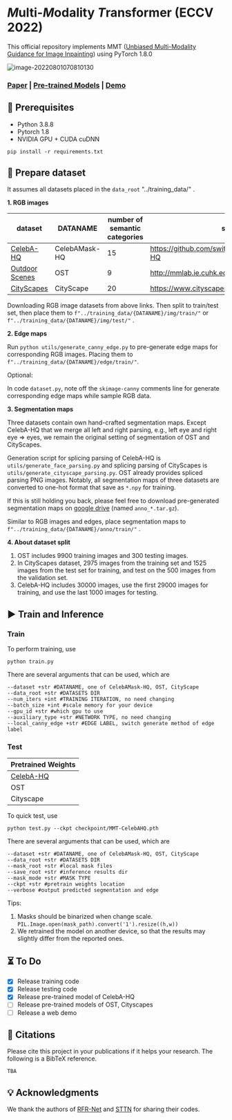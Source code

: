 # *M*ulti-*M*odality *T*ransformer (ECCV 2022)

This official repository implements MMT ([Unbiased Multi-Modality Guidance for Image Inpainting](/)) using PyTorch 1.8.0

![image-20220801070810130](https://s2.loli.net/2022/08/01/PhaIkmTSvgj3BeA.png)

### [Paper](/) | [Pre-trained Models](https://drive.google.com/drive/folders/1x1_VOBDVFtYyVloW-BYNZIVobA67gxQ_?usp=sharing) | [Demo](/)

## :wrench: Prerequisites

- Python 3.8.8
- Pytorch 1.8
- NVIDIA GPU + CUDA cuDNN

`pip install -r requirements.txt`


## :balloon: Prepare dataset

It assumes all datasets placed in the `data_root` "../training_data/" .

**1. RGB images**
 
| dataset    | DATANAME      | number of semantic categories  | source |
|------------|---------------|---------------|---------------|
| [CelebA-HQ](https://drive.google.com/file/d/1badu11NqxGf6qM3PTTooQDJvQbejgbTv/view)  | CelebAMask-HQ | 15     | https://github.com/switchablenorms/CelebAMask-HQ  |
| [Outdoor Scenes](https://drive.google.com/drive/folders/1LIb631GU3bOyQVTeuALesD8_eoApNniB)        | OST           | 9      | http://mmlab.ie.cuhk.edu.hk/projects/SFTGAN/      |
| [CityScapes](https://www.cityscapes-dataset.com/downloads/) | CityScape     | 20     | https://www.cityscapes-dataset.com      |


Downloading RGB image datasets from above links. Then split to train/test set, then place them to `f"../training_data/{DATANAME}/img/train/"` or `f"../training_data/{DATANAME}/img/test/"` . 

**2. Edge maps**

Run `python utils/generate_canny_edge.py` to pre-generate edge maps for corresponding RGB images. Placing them to `f"../training_data/{DATANAME}/edge/train/"`. 

Optional:

In code `dataset.py`, note off the `skimage-canny` comments line for generate corresponding edge maps while sample RGB data.

**3. Segmentation maps**

Three datasets contain own hand-crafted segmentation maps. Except CelebA-HQ that we merge all left and right parsing, e.g., left eye and right eye => eyes, we remain the original setting of segmentation of OST and CityScapes.

Generation script for splicing parsing of CelebA-HQ is `utils/generate_face_parsing.py` and splicing parsing of CityScapes is `utils/generate_cityscape_parsing.py`. OST already provides spliced parsing PNG images. Notably, all segmentation maps of three datasets are converted to one-hot format that save as `*.npy` for training.

If this is still holding you back, please feel free to download pre-generated segmentation maps on [google drive](https://drive.google.com/drive/folders/1zfQ5bXItLC1oop2qkbu5aVG2KzLxgo6O?usp=sharing) (named `anno_*.tar.gz`).

Similar to RGB images and edges, place segmentation maps to `f"../training_data/{DATANAME}/anno/train/"` . 

**4. About dataset split**

1. OST includes 9900 training images and 300 testing images. 
2. In CityScapes dataset, 2975 images from the training set and 1525 images from the test set for training, and test on the 500 images from the validation set.
3. CelebA-HQ includes 30000 images, use the first 29000 images for training, and use the last 1000 images for testing.

## :arrow_forward: Train and Inference

### Train

To perform training, use

```
python train.py
```

There are several arguments that can be used, which are

```
--dataset +str #DATANAME, one of CelebAMask-HQ, OST, CityScape
--data_root +str #DATASETS DIR
--num_iters +int #TRAINING ITERATION, no need changing
--batch_size +int #scale memory for your device
--gpu_id +str #which gpu to use
--auxiliary_type +str #NETWORK TYPE, no need changing
--local_canny_edge +str #EDGE LABEL, switch generate method of edge label
```

### Test

| Pretrained Weights |
|--------------------|
| [CelebA-HQ](https://drive.google.com/file/d/1fUMXfctg-7tcz0IvGIsV5b1pLmz8xbp5/view?usp=sharing) |
| OST                |
| Cityscape          |

To quick test, use
```
python test.py --ckpt checkpoint/MMT-CelebAHQ.pth
```

There are several arguments that can be used, which are

```
--dataset +str #DATANAME, one of CelebAMask-HQ, OST, CityScape
--data_root +str #DATASETS DIR
--mask_root +str #local mask files
--save_root +str #inference results dir
--mask_mode +str #MASK TYPE
--ckpt +str #pretrain weights location
--verbose #output predicted segmentation and edge
```

Tips:

1. Masks should be binarized when change scale. `PIL.Image.open(mask_path).convert('1').resize((h,w))`
2. We retrained the model on another device, so that the results may slightly differ from the reported ones.

## :hourglass_flowing_sand: To Do

- [x] Release training code
- [x] Release testing code
- [x] Release pre-trained model of CelebA-HQ
- [ ] Release pre-trained models of OST, Cityscapes
- [ ] Release a web demo

## :book: Citations
Please cite this project in your publications if it helps your research. The following is a BibTeX reference.
```
TBA
```

## :bulb: Acknowledgments
We thank the authors of [RFR-Net](https://github.com/jingyuanli001/RFR-Inpainting) and [STTN](https://github.com/researchmm/STTN) for sharing their codes.